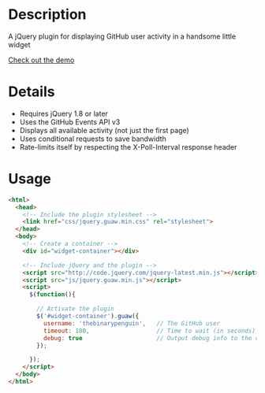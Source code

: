 # Description

A jQuery plugin for displaying GitHub user activity in a handsome little widget

[Check out the demo](http://thebinarypenguin.github.io/guaw/)

# Details

- Requires jQuery 1.8 or later
- Uses the GitHub Events API v3
- Displays all available activity (not just the first page)
- Uses conditional requests to save bandwidth
- Rate-limits itself by respecting the X-Poll-Interval response header

# Usage

```html
<html>
  <head>
    <!-- Include the plugin stylesheet -->
    <link href="css/jquery.guaw.min.css" rel="stylesheet">
  </head>
  <body>
    <!-- Create a container -->
    <div id="widget-container"></div>

    <!-- Include jQuery and the plugin -->
    <script src="http://code.jquery.com/jquery-latest.min.js"></script>
    <script src="js/jquery.guaw.min.js"></script>
    <script>
      $(function(){

        // Activate the plugin
        $('#widget-container').guaw({
          username: 'thebinarypenguin',   // The GitHub user
          timeout: 180,                   // Time to wait (in seconds) between API requests, optional, default 300
          debug: true                     // Output debug info to the console, optional, default false
        });

      });
    </script>
  </body>
</html>
```

